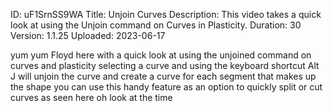 ID: uF1SrnSS9WA
Title: Unjoin Curves
Description: This video takes a quick look at using the Unjoin command on Curves in Plasticity.
Duration: 30
Version: 1.1.25
Uploaded: 2023-06-17

yum yum
Floyd here with a quick look at using
the unjoined command on curves and
plasticity selecting a curve and using
the keyboard shortcut Alt J will unjoin
the curve and create a curve for each
segment that makes up the shape you can
use this handy feature as an option to
quickly split or cut curves as seen here
oh look at the time
